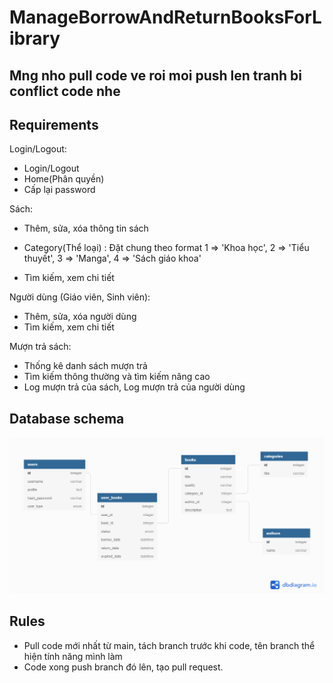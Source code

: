 # ManageBorrowAndReturnBooksForLibrary
## Mng nho pull code ve roi moi push len tranh bi conflict code nhe
## Requirements
Login/Logout: 

- Login/Logout
- Home(Phân quyền)
- Cấp lại password

Sách:
- Thêm, sửa, xóa thông tin sách

- Category(Thể loại) : Đặt chung theo format   1 => 'Khoa học', 2 => 'Tiểu thuyết',  3 => 'Manga',   4 => 'Sách giáo khoa'

- Tìm kiếm, xem chi tiết

Người dùng (Giáo viên, Sinh viên):
- Thêm, sửa, xóa người dùng
- Tìm kiếm, xem chi tiết

Mượn trả sách:
- Thống kê danh sách mượn trả
- Tìm kiếm thông thường và tìm kiếm nâng cao
- Log mượn trả của sách, Log mượn trả của người dùng


## Database schema
![database schema](/public/images/manage_library.png)

## Rules
- Pull code mới nhất từ main, tách branch trước khi code, tên branch thể hiện tính năng mình làm
- Code xong push branch đó lên, tạo pull request.

